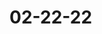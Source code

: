 # 02-22-22

<!-- Click the start button -->
  <!-- Choose a random word for the user to guess -->
  <!-- Display blanks for letters in word -->
  <!-- Start a countdown of 10 seconds -->

<!-- User types a letter -->
  <!-- Check to find each occurrence of a letter in the word -->
  <!-- If the letter is not in the word, we do nothing -->
  <!-- If the letter is in the word, we replace the blank -->
  <!-- If the letter is the final letter guessed,  give them a win point and stop timer -->
  <!-- If they win, replace blanks with message saying 'You Won' -->

<!-- Timer runs out -->
  <!-- Give them a lose point -->
  <!-- If they lose, replace blanks with message saying 'Game Over' -->

<!-- Click the reset score button -->
  <!-- Set wins amount to 0 -->
  <!-- Set losses amount to 0 -->